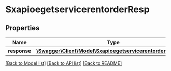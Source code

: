 # SxapioegetservicerentorderResp

## Properties
Name | Type | Description | Notes
------------ | ------------- | ------------- | -------------
**response** | [**\Swagger\Client\Model\SxapioegetservicerentorderResponse**](SxapioegetservicerentorderResponse.md) |  | [optional] 

[[Back to Model list]](../README.md#documentation-for-models) [[Back to API list]](../README.md#documentation-for-api-endpoints) [[Back to README]](../README.md)


